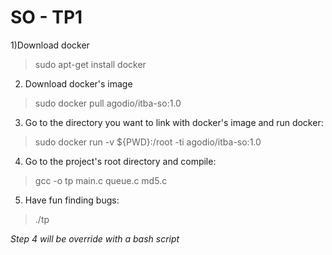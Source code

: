 # SO - TP1
1)Download docker
> sudo apt-get install docker 
2) Download docker's image
> sudo docker pull agodio/itba-so:1.0
3) Go to the directory you want to link with docker's image and run docker:
> sudo docker run -v ${PWD}:/root -ti agodio/itba-so:1.0
4) Go to the project's root directory and compile:
> gcc -o tp main.c queue.c md5.c
5) Have fun finding bugs:
> ./tp

*Step 4 will be override with a bash script*
